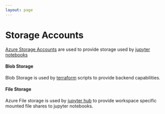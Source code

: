 ```yaml
---
layout: page
---
```


# Storage Accounts
[Azure Storage Accounts](https://learn.microsoft.com/en-us/azure/storage/common/storage-account-overview) are used to provide storage used by [jupyter notebooks](../../Components/Jupyter-Hub.md) 

#### Blob Storage
Blob Storage is used by [terraform](../IAC/Terraform.md) scripts to provide backend capabilities.

#### File Storage
Azure File storage is used by [jupyter hub](../../Components/Jupyter-Hub.md) to provide workspace specific mounted file shares to jupyter notebooks.